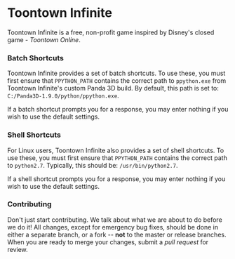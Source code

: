 Toontown Infinite
=================
Toontown Infinite is a free, non-profit game inspired by Disney's closed game - _Toontown Online_.

### Batch Shortcuts ###
Toontown Infinite provides a set of batch shortcuts. To use these, you must first ensure that `PPYTHON_PATH` contains the correct path to `ppython.exe` from Toontown Infinite's custom Panda 3D build. By default, this path is set to: `C:/Panda3D-1.9.0/python/ppython.exe`.

If a batch shortcut prompts you for a response, you may enter nothing if you wish to use the default settings.

### Shell Shortcuts ###
For Linux users, Toontown Infinite also provides a set of shell shortcuts. To use these, you must first ensure that `PPYTHON_PATH` contains the correct path to `python2.7`. Typically, this should be: `/usr/bin/python2.7`.

If a shell shortcut prompts you for a response, you may enter nothing if you wish to use the default settings.

### Contributing ###
Don't just start contributing. We talk about what we are about to do before we do it! All changes, except for emergency bug fixes, should be done in either a separate branch, or a fork -- **not** to the master or release branches. When you are ready to merge your changes, submit a _pull request_ for review.
